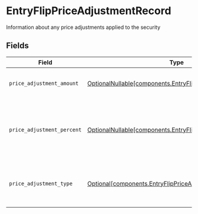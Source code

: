 # EntryFlipPriceAdjustmentRecord

Information about any price adjustments applied to the security


## Fields

| Field                                                                                                                      | Type                                                                                                                       | Required                                                                                                                   | Description                                                                                                                | Example                                                                                                                    |
| -------------------------------------------------------------------------------------------------------------------------- | -------------------------------------------------------------------------------------------------------------------------- | -------------------------------------------------------------------------------------------------------------------------- | -------------------------------------------------------------------------------------------------------------------------- | -------------------------------------------------------------------------------------------------------------------------- |
| `price_adjustment_amount`                                                                                                  | [OptionalNullable[components.EntryFlipPriceAdjustmentAmount]](../../models/components/entryflippriceadjustmentamount.md)   | :heavy_minus_sign:                                                                                                         | Total monetary value of the price_adjustment                                                                               | {<br/>"value": "0.25"<br/>}                                                                                                |
| `price_adjustment_percent`                                                                                                 | [OptionalNullable[components.EntryFlipPriceAdjustmentPercent]](../../models/components/entryflippriceadjustmentpercent.md) | :heavy_minus_sign:                                                                                                         | The percent at which the price was adjusted. Expressed as a number from 0.00-100 (rounded to 2 decimals)                   | {<br/>"value": "0.25"<br/>}                                                                                                |
| `price_adjustment_type`                                                                                                    | [Optional[components.EntryFlipPriceAdjustmentType]](../../models/components/entryflippriceadjustmenttype.md)               | :heavy_minus_sign:                                                                                                         | The type of price adjustment being applied by the broker to the net price of the security                                  | MARKUP                                                                                                                     |